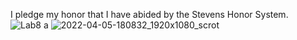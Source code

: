 I pledge my honor that I have abided by the Stevens Honor System.
![Lab8 a](https://user-images.githubusercontent.com/78381533/161858434-51feaeb7-c1d9-4529-ab67-49a47174d63b.png)
![2022-04-05-180832_1920x1080_scrot](https://user-images.githubusercontent.com/78381533/161858450-63c7db40-e23e-4f7f-85cd-3c99bf857f31.png)
